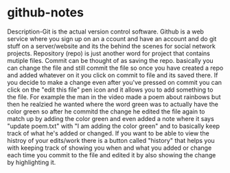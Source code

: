 # github-notes
Description-Git is the actual version control software. Github is a web service where you sign up on an a ccount and have an account and do git stuff on a server/website and its the behind the scenes for social network projects. Repository (repo) is just another word for project that contains mutiple files. Commit can be thought of as saving the repo. basically you can change the file and still commit the file so once you have created a repo and added whatever on it you click on commit to file and its saved there. If you decide to make a change even after you've pressed on commit you can click on the "edit this file" pen icon and it allows you to add something to the file. For example the man in the video made a poem about rainbows but then he realzied he wanted where the word green was to actually have the color green so after he commitd the change he edited the file again to match up by adding the color green and even added a note where it says "update poem.txt" with "I am adding the color green" and to basically keep track of what he's added or changed. If you want to be able to view the histroy of your edits/work there is a button called "history" that helps you with keeping track of showing you when and what you added or change each time you commit to the file and edited it by also showing the change by highlighting it.
